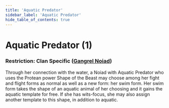 ```yaml
---
title: 'Aquatic Predator'
sidebar_label: 'Aquatic Predator'
hide_table_of_contents: true
---
```


# Aquatic Predator (1)

### Restriction: Clan Specific ([Gangrel Noiad](<../Clans/Noiad>))

Through her connection with the water, a Noiad with Aquatic Predator who uses the Protean power Shape of the Beast may choose among her fight and flight forms as normal as well as a new form: her swim form. Her swim form takes the shape of an aquatic animal of her choosing and it gains the aquatic template for free. If she has wits-focus, she may also assign another template to this shape, in addition to aquatic.
